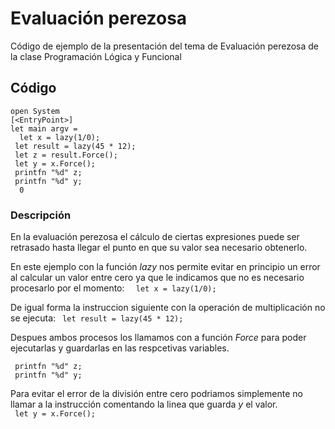 # Evaluación perezosa
Código de ejemplo de la presentación del tema de Evaluación perezosa de la clase Programación Lógica y Funcional

## Código 

  `open System` \
  `[<EntryPoint>]` \
  `let main argv = `\
   `  let x = lazy(1/0);` \
   `  let result = lazy(45 * 12); `\
   `  let z = result.Force(); `\
   `  let y = x.Force(); `\
   `  printfn "%d" z; `\
   `  printfn "%d" y; `\
   `  0`

### Descripción

En la evaluación perezosa el cálculo de ciertas expresiones puede ser retrasado hasta llegar el punto en que su valor sea necesario obtenerlo.

En este ejemplo con la función *lazy* nos permite evitar en principio un error al calcular un valor entre cero ya que le indicamos que no es necesario procesarlo por el momento:
`  let x = lazy(1/0);`

De igual forma la instruccion siguiente con la operación de multiplicación no se ejecuta:
`  let result = lazy(45 * 12); `

Despues ambos procesos los llamamos con a función *Force* para poder ejecutarlas y guardarlas en las respcetivas variables.

`  printfn "%d" z; `\
   `  printfn "%d" y; `
   
Para evitar el error de la división entre cero podriamos simplemente no llamar a la instrucción comentando la linea que guarda *y* el valor. \
`  let y = x.Force(); `
